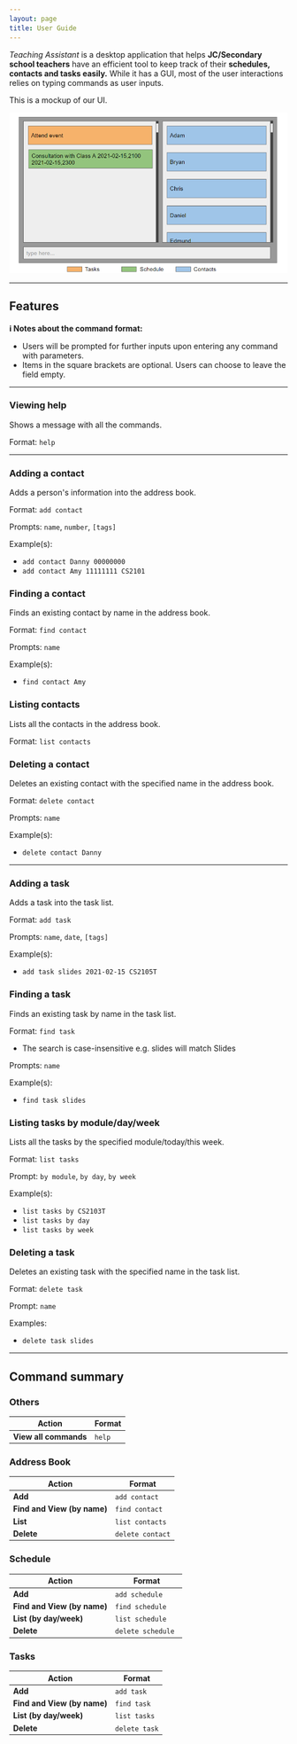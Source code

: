 ```yaml
---
layout: page
title: User Guide
---
```


_Teaching Assistant_ is a desktop application that helps **JC/Secondary school teachers** have an efficient tool to keep
track of their **schedules, contacts and tasks easily.** While it has a GUI, most of the user interactions relies on typing commands as user inputs.

This is a mockup of our UI.

![Ui](images/Ui.png)

---

## Features

**:information_source: Notes about the command format:**<br>

* Users will be prompted for further inputs upon entering any command with parameters.
* Items in the square brackets are optional. Users can choose to leave the field empty.

---

### Viewing help
Shows a message with all the commands.

Format: `help`

---

### Adding a contact
Adds a person's information into the address book.

Format: `add contact`

Prompts: `name`, `number`, `[tags]`

Example(s):
* `add contact Danny 00000000`
* `add contact Amy 11111111 CS2101`

### Finding a contact
Finds an existing contact by name in the address book.

Format: `find contact`

Prompts: `name`

Example(s):
* `find contact Amy`

### Listing contacts
Lists all the contacts in the address book.

Format: `list contacts`

### Deleting a contact
Deletes an existing contact with the specified name in the address book.

Format: `delete contact`

Prompts: `name`

Example(s):
* `delete contact Danny`

---

### Adding a task
Adds a task into the task list.

Format: `add task`

Prompts: `name`, `date`, `[tags]`

Example(s):
* `add task slides 2021-02-15 CS2105T`

### Finding a task
Finds an existing task by name in the task list.

Format: `find task`
* The search is case-insensitive e.g. slides will match Slides

Prompts: `name`

Example(s):
* `find task slides`

### Listing tasks by module/day/week
Lists all the tasks by the specified module/today/this week.

Format: `list tasks`

Prompt: `by module`, `by day`, `by week`

Example(s):
* `list tasks by CS2103T`
* `list tasks by day`
* `list tasks by week`

### Deleting a task
Deletes an existing task with the specified name in the task list.

Format: `delete task`

Prompt: `name`

Examples:
* `delete task slides`

---

## Command summary

### Others
Action | Format
-------|------------------
**View all commands** | `help`

### Address Book
Action | Format
--------|------------------
**Add** | `add contact`
**Find and View (by name)** | `find contact`
**List** | `list contacts`
**Delete** | `delete contact`

### Schedule
Action | Format
--------|------------------
**Add** | `add schedule`
**Find and View (by name)** | `find schedule`
**List (by day/week)** | `list schedule`
**Delete** | `delete schedule `

### Tasks
Action | Format
--------|------------------
**Add** | `add task`
**Find and View (by name)** | `find task`
**List (by day/week)** | `list tasks`
**Delete** | `delete task`
